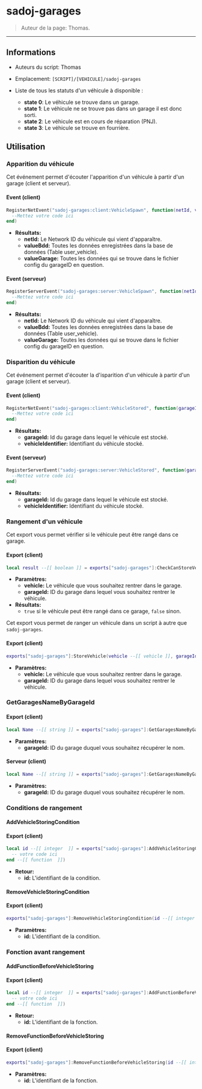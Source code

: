 # sadoj-garages

> Auteur de la page: Thomas.

---

## Informations

* Auteurs du script: Thomas
* Emplacement: `[SCRIPT]/[VEHICULE]/sadoj-garages`


* Liste de tous les statuts d'un véhicule à disponible :
  * **state 0**: Le véhicule se trouve dans un garage.
  * **state 1**: Le véhicule ne se trouve pas dans un garage il est donc sorti.
  * **state 2**: Le véhicule est en cours de réparation (PNJ).
  * **state 3**: Le véhicule se trouve en fourrière.


## Utilisation

### Apparition du véhicule

Cet événement permet d'écouter l'apparition d'un véhicule à partir d'un garage (client et serveur).

<!-- tabs:start -->

#### **Event (client)**

```lua
RegisterNetEvent("sadoj-garages:client:VehicleSpawn", function(netId, valueBdd, valueGarage)
  --Mettez votre code ici
end)
```

* **Résultats:**
  * **netId:** Le Network ID du véhicule qui vient d'apparaître.
  * **valueBdd:** Toutes les données enregistrées dans la base de données (Table user_vehicle).
  * **valueGarage:** Toutes les données qui se trouve dans le fichier config du garageID en question.


#### **Event (serveur)**

```lua
RegisterServerEvent("sadoj-garages:server:VehicleSpawn", function(netId, valueBdd, valueGarage)
  --Mettez votre code ici
end)
```

* **Résultats:**
  * **netId:** Le Network ID du véhicule qui vient d'apparaître.
  * **valueBdd:** Toutes les données enregistrées dans la base de données (Table user_vehicle).
  * **valueGarage:** Toutes les données qui se trouve dans le fichier config du garageID en question.

<!-- tabs:end -->

### Disparition du véhicule

Cet événement permet d'écouter la d'isparition d'un véhicule à partir d'un garage (client et serveur).

<!-- tabs:start -->

#### **Event (client)**

```lua
RegisterNetEvent("sadoj-garages:client:VehicleStored", function(garageId, vehicleIdentifier)
  --Mettez votre code ici
end)
```

* **Résultats:**
  * **garageId:** Id du garage dans lequel le véhicule est stocké.
  * **vehicleIdentifier:** Identifiant du véhicule stocké.


#### **Event (serveur)**

```lua
RegisterServerEvent("sadoj-garages:server:VehicleStored", function(garageId, vehicleIdentifier)
  --Mettez votre code ici
end)
```

* **Résultats:**
  * **garageId:** Id du garage dans lequel le véhicule est stocké.
  * **vehicleIdentifier:** Identifiant du véhicule stocké.

<!-- tabs:end -->

### Rangement d'un véhicule

Cet export vous permet vérifier si le véhicule peut être rangé dans ce garage.

<!-- tabs:start -->

#### **Export (client)**

```lua
local result --[[ boolean ]] = exports["sadoj-garages"]:CheckCanStoreVehicleByGarageId(vehicle --[[ vehicle ]], garageId --[[ integer ]])
```

* **Paramètres:**
  * **vehicle:** Le véhicule que vous souhaitez rentrer dans le garage.
  * **garageId:** ID du garage dans lequel vous souhaitez rentrer le véhicule.
* **Résultats:**
  * `true` si le véhicule peut être rangé dans ce garage, `false` sinon.

<!-- tabs:end -->

Cet export vous permet de ranger un véhicule dans un script à autre que `sadoj-garages`.

<!-- tabs:start -->

#### **Export (client)**

```lua
exports["sadoj-garages"]:StoreVehicle(vehicle --[[ vehicle ]], garageId --[[ integer ]])
```

* **Paramètres:**
  * **vehicle:** Le véhicule que vous souhaitez rentrer dans le garage.
  * **garageId:** ID du garage dans lequel vous souhaitez rentrer le véhicule.

<!-- tabs:end -->


### GetGaragesNameByGarageId

<!-- tabs:start -->
#### **Export (client)**
```lua
local Name --[[ string ]] = exports["sadoj-garages"]:GetGaragesNameByGarageId(garageId --[[ integer ]])
```
* **Paramètres:**
  * **garageId:** ID du garage duquel vous souhaitez récupérer le nom.

#### **Serveur (client)**
```lua
local Name --[[ string ]] = exports["sadoj-garages"]:GetGaragesNameByGarageId(garageId --[[ integer ]])
```
* **Paramètres:**
  * **garageId:** ID du garage duquel vous souhaitez récupérer le nom.
<!-- tabs:end -->


### Conditions de rangement

#### AddVehicleStoringCondition
<!-- tabs:start -->
#### **Export (client)**
```lua
local id --[[ integer  ]] = exports["sadoj-garages"]:AddVehicleStoringCondition(function()
  -- votre code ici
end --[[ function  ]])
```
* **Retour:**
  * **id:** L'identifiant de la condition.
<!-- tabs:end -->

#### RemoveVehicleStoringCondition
<!-- tabs:start -->
#### **Export (client)**
```lua
exports["sadoj-garages"]:RemoveVehicleStoringCondition(id --[[ integer ]])
```
* **Paramètres:**
  * **id:** L'identifiant de la condition.
<!-- tabs:end -->

### Fonction avant rangement

#### AddFunctionBeforeVehicleStoring
<!-- tabs:start -->
#### **Export (client)**
```lua
local id --[[ integer  ]] = exports["sadoj-garages"]:AddFunctionBeforeVehicleStoring(function(vehicle --[[ vehicle ]], garageId --[[ integer ]])
  -- votre code ici
end --[[ function  ]])
```
* **Retour:**
  * **id:** L'identifiant de la fonction.
<!-- tabs:end -->

#### RemoveFunctionBeforeVehicleStoring
<!-- tabs:start -->
#### **Export (client)**
```lua
exports["sadoj-garages"]:RemoveFunctionBeforeVehicleStoring(id --[[ integer ]])
```
* **Paramètres:**
  * **id:** L'identifiant de la fonction.
<!-- tabs:end -->

